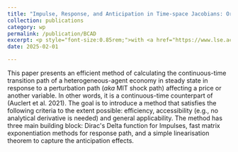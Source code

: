 ```yaml
---
title: "Impulse, Response, and Anticipation in Time-space Jacobians: Or How to Stop Worrying and Love Dirac's Delta!"
collection: publications
category: wp
permalink: /publication/BCAD
excerpt: <p style="font-size:0.85rem;">with <a href="https://www.lse.ac.uk/economics/people/research-students/stephan-hobler">Stephan Hobler</a></p><p style="font-size:0.9rem; line-height:1.4; margin:0;">This paper presents an efficient method of calculating the continuous-time transition path of a heterogeneous-agent economy in steady state in response to a perturbation path (<it>aka</it> MIT shock path) affecting a price or another variable. In other words, it is a continuous-time counterpart of (Auclert et al. 2021). The goal is to introduce a method that satisfies the following criteria to the extent possible: efficiency, accessibility (e.g., no analytical derivative is needed) and general applicability. The method has three main building block: Dirac's Delta function for Impulses, fast matrix exponentiation methods for response path, and a simple linearisation theorem to capture the anticipation effects. </p><p style="font-size:0.9rem; line-height:1.4; margin:0;"> <em>[Draft Coming Soon.]</em> </p>
date: 2025-02-01

---
```

This paper presents an efficient method of calculating the continuous-time transition path of a heterogeneous-agent economy in steady state in response to a perturbation path (*aka* MIT shock path) affecting a price or another variable. In other words, it is a continuous-time counterpart of (Auclert et al. 2021). The goal is to introduce a method that satisfies the following criteria to the extent possible: efficiency, accessibility (e.g., no analytical derivative is needed) and general applicability. The method has three main building block: Dirac's Delta function for Impulses, fast matrix exponentiation methods for response path, and a simple linearisation theorem to capture the anticipation effects.
